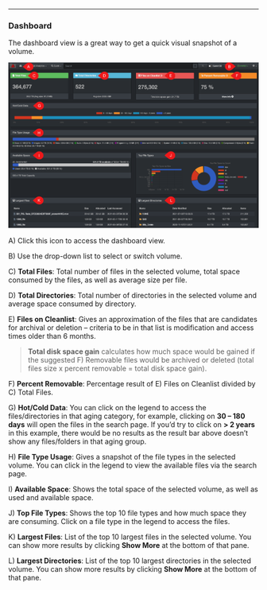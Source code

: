 <p id="dashboard"></p>

___
### Dashboard

The dashboard view is a great way to get a quick visual snapshot of a volume.

![Image: Dashboard Overview](images/image_dashboard_overview.png)

A) Click this icon to access the dashboard view.

B) Use the drop-down list to select or switch volume.

C) **Total Files**: Total number of files in the selected volume, total space consumed by the files, as well as average size per file.

D) **Total Directories**: Total number of directories in the selected volume and average space consumed by directory.

E) **Files on Cleanlist**: Gives an approximation of the files that are candidates for archival or deletion – criteria to be in that list is modification and access times older than 6 months.

> **Total disk space gain**  calculates how much space would be gained if the suggested F) Removable files would be archived or deleted (total files size x percent removable = total disk space gain).

F) **Percent Removable**: Percentage result of E) Files on Cleanlist divided by C) Total Files.

G) **Hot/Cold Data**: You can click on the legend to access the files/directories in that aging category, for example, clicking on  **30 – 180 days**  will open the files in the search page. If you’d try to click on  **> 2 years**  in this example, there would be no results as the result bar above doesn’t show any files/folders in that aging group.

H) **File Type Usage**: Gives a snapshot of the file types in the selected volume. You can click in the legend to view the available files via the search page.

I) **Available Space**: Shows the total space of the selected volume, as well as used and available space.

J) **Top File Types**: Shows the top 10 file types and how much space they are consuming. Click on a file type in the legend to access the files.

K) **Largest Files**: List of the top 10 largest files in the selected volume. You can show more results by clicking  **Show More** at the bottom of that pane.

L) **Largest Directories**: List of the top 10 largest directories in the selected volume. You can show more results by clicking  **Show More** at the bottom of that pane.

